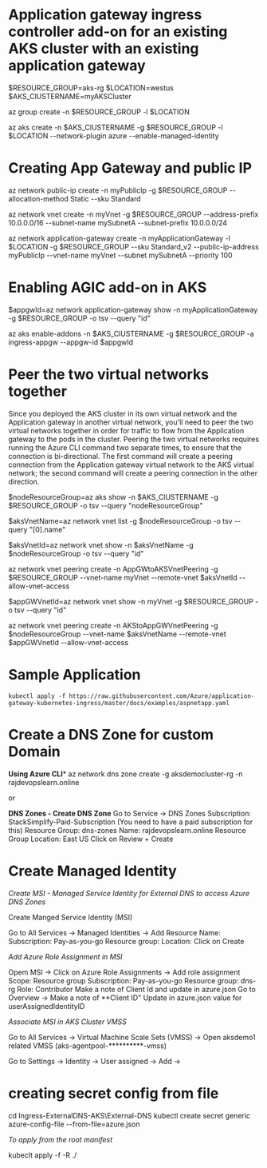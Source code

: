 # Application gateway ingress controller add-on for an existing AKS cluster with an existing application gateway

$RESOURCE_GROUP=aks-rg
$LOCATION=westus
$AKS_ClUSTERNAME=myAKSCluster

az group create -n $RESOURCE_GROUP -l $LOCATION

az aks create -n $AKS_ClUSTERNAME -g $RESOURCE_GROUP -l $LOCATION --network-plugin azure --enable-managed-identity

# Creating App Gateway and public IP

az network public-ip create -n myPublicIp -g $RESOURCE_GROUP --allocation-method Static --sku Standard

az network vnet create -n myVnet -g $RESOURCE_GROUP --address-prefix 10.0.0.0/16 --subnet-name mySubnetA --subnet-prefix 10.0.0.0/24

az network application-gateway create -n myApplicationGateway -l $LOCATION -g $RESOURCE_GROUP --sku Standard_v2 --public-ip-address myPublicIp --vnet-name myVnet --subnet mySubnetA --priority 100

# Enabling AGIC add-on in AKS

$appgwId=az network application-gateway show -n myApplicationGateway -g $RESOURCE_GROUP -o tsv --query "id"

az aks enable-addons -n $AKS_ClUSTERNAME -g $RESOURCE_GROUP -a ingress-appgw --appgw-id $appgwId

# Peer the two virtual networks together

Since you deployed the AKS cluster in its own virtual network and the Application gateway in another virtual network, you'll need to peer the two virtual networks together in order for traffic to flow from the Application gateway to the pods in the cluster. Peering the two virtual networks requires running the Azure CLI command two separate times, to ensure that the connection is bi-directional. The first command will create a peering connection from the Application gateway virtual network to the AKS virtual network; the second command will create a peering connection in the other direction.

$nodeResourceGroup=az aks show -n $AKS_ClUSTERNAME -g $RESOURCE_GROUP -o tsv --query "nodeResourceGroup"

$aksVnetName=az network vnet list -g $nodeResourceGroup -o tsv --query "[0].name"

$aksVnetId=az network vnet show -n $aksVnetName -g $nodeResourceGroup -o tsv --query "id"

az network vnet peering create -n AppGWtoAKSVnetPeering -g $RESOURCE_GROUP --vnet-name myVnet --remote-vnet $aksVnetId --allow-vnet-access

$appGWVnetId=az network vnet show -n myVnet -g $RESOURCE_GROUP -o tsv --query "id"

az network vnet peering create -n AKStoAppGWVnetPeering -g $nodeResourceGroup --vnet-name $aksVnetName --remote-vnet $appGWVnetId --allow-vnet-access


# Sample Application

```kubectl apply -f https://raw.githubusercontent.com/Azure/application-gateway-kubernetes-ingress/master/docs/examples/aspnetapp.yaml```

# Create a DNS Zone for custom Domain

**Using Azure CLI***
az network dns zone create -g aksdemocluster-rg -n rajdevopslearn.online

or

**DNS Zones - Create DNS Zone**
Go to Service -> DNS Zones
Subscription: StackSimplify-Paid-Subscription (You need to have a paid subscription for this)
Resource Group: dns-zones
Name: rajdevopslearn.online
Resource Group Location: East US
Click on Review + Create


# Create Managed Identity

*Create MSI - Managed Service Identity for External DNS to access Azure DNS Zones*

Create Manged Service Identity (MSI)

Go to All Services -> Managed Identities -> Add
Resource Name: <ResourceName>
Subscription: Pay-as-you-go
Resource group: <ResourceGroup>
Location: <Location>
Click on Create

*Add Azure Role Assignment in MSI*

Opem MSI -> <ResourceName>
Click on Azure Role Assignments -> Add role assignment
Scope: Resource group
Subscription: Pay-as-you-go
Resource group: dns-rg
Role: Contributor
Make a note of Client Id and update in azure.json
Go to Overview -> Make a note of **Client ID"
Update in azure.json value for userAssignedIdentityID

*Associate MSI in AKS Cluster VMSS*

Go to All Services -> Virtual Machine Scale Sets (VMSS) -> Open aksdemo1 related VMSS (aks-agentpool-**********-vmss)

Go to Settings -> Identity -> User assigned -> Add -> <ResourceName>

# creating secret config from file

cd Ingress-ExternalDNS-AKS\External-DNS
kubectl create secret generic azure-config-file --from-file=azure.json

*To apply from the root manifest*

kubeclt apply -f -R ./


